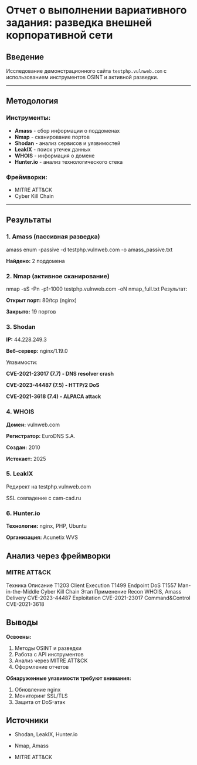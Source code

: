 # Отчет о выполнении вариативного задания: разведка внешней корпоративной сети

## Введение
Исследование демонстрационного сайта `testphp.vulnweb.com` с использованием инструментов OSINT и активной разведки.

---

## Методология
### Инструменты:
- **Amass** - сбор информации о поддоменах
- **Nmap** - сканирование портов
- **Shodan** - анализ сервисов и уязвимостей
- **LeakIX** - поиск утечек данных
- **WHOIS** - информация о домене
- **Hunter.io** - анализ технологического стека

### Фреймворки:
- MITRE ATT&CK
- Cyber Kill Chain

---

## Результаты

### 1. Amass (пассивная разведка)
amass enum -passive -d testphp.vulnweb.com -o amass_passive.txt

**Найдено:** 2 поддомена

### 2. Nmap (активное сканирование)
nmap -sS -Pn -p1-1000 testphp.vulnweb.com -oN nmap_full.txt
Результат:

**Открыт порт:** 80/tcp (nginx)

**Закрыто:** 19 портов

### 3. Shodan

**IP:** 44.228.249.3

**Веб-сервер:** nginx/1.19.0

Уязвимости:

**CVE-2021-23017 (7.7) - DNS resolver crash**

**CVE-2023-44487 (7.5) - HTTP/2 DoS**

**CVE-2021-3618 (7.4) - ALPACA attack**

### 4. WHOIS

**Домен:** vulnweb.com

**Регистратор:** EuroDNS S.A.

**Создан:** 2010

**Истекает:** 2025

### 5. LeakIX

Редирект на testphp.vulnweb.com

SSL совпадение с cam-cad.ru

### 6. Hunter.io

**Технологии:** nginx, PHP, Ubuntu

**Организация:** Acunetix WVS

## Анализ через фреймворки
### MITRE ATT&CK
Техника	Описание
T1203	Client Execution
T1499	Endpoint DoS
T1557	Man-in-the-Middle
Cyber Kill Chain
Этап	Применение
Recon	WHOIS, Amass
Delivery	CVE-2023-44487
Exploitation	CVE-2021-23017
Command&Control	CVE-2021-3618

## Выводы

**Освоены:**

1. Методы OSINT и разведки
2. Работа с API инструментов
3. Анализ через MITRE ATT&CK
4. Оформление отчетов

**Обнаруженные уязвимости требуют внимания:**

1. Обновление nginx
2. Мониторинг SSL/TLS
3. Защита от DoS-атак

## Источники

- Shodan, LeakIX, Hunter.io

- Nmap, Amass

- MITRE ATT&CK
